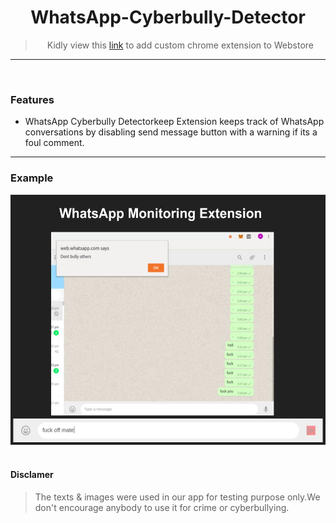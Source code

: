 <div align='center'>
  <h1> WhatsApp-Cyberbully-Detector </h1>

> Kidly view this [link](https://www.howtogeek.com/120743/how-to-install-extensions-from-outside-the-chrome-web-store/) to add custom chrome extension to Webstore

</div>


-----------------
<br>

### Features

- WhatsApp Cyberbully Detectorkeep Extension keeps track of WhatsApp conversations by disabling send message button with a warning if its a foul comment. 

---------------------

### Example

<div align='center'>
    <img src='./images/1.jpg'
    width=800 height=400>
</div>
<br>

#### Disclamer

>The texts & images were used in our app for testing purpose only.We don't encourage anybody to use it for crime or cyberbullying.